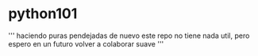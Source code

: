 # python101
'''
haciendo puras pendejadas de nuevo
este repo no tiene nada util, pero
espero en un futuro volver a colaborar suave
'''
